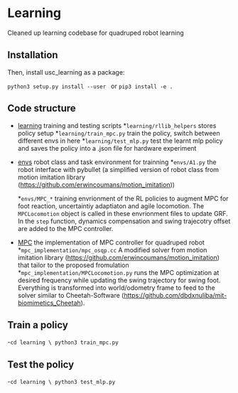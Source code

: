 # Learning
Cleaned up learning codebase for quadruped robot learning

## Installation

Then, install usc_learning as a package:

`python3 setup.py install --user `
or 
`pip3 install -e . `


## Code structure

- [learning](./usc_learning/learning) training and testing scripts
    *`learning/rllib_helpers` stores policy setup
    *`learning/train_mpc.py` train the policy, switch between different envs in here
    *`learning/test_mlp.py` test the learnt mlp policy and saves the policy into a .json file for hardware experiment
- [envs](./usc_learning/envs) robot class and task environment for trainning
    *`envs/A1.py` the robot interface with pybullet (a simplified version of robot class from motion imitation library (https://github.com/erwincoumans/motion_imitation))

    *`envs/MPC_*` training envrionment of the RL policies to augment MPC for foot reaction, uncertaintiy adaptiaton and agile locomotion. The `MPCLocomotion` object is called in these envrionment files to update GRF. In the `step` function, dynamics compensation and swing trajecotry offset are added to the MPC controller.

- [MPC](./mpc_implementation/) the implementation of MPC controller for quadruped robot
    *`mpc_implementation/mpc_osqp.cc` A modified solver from motion imitation library (https://github.com/erwincoumans/motion_imitation) that tailor to the proposed fromulation
    *`mpc_implementation/MPCLocomotion.py` runs the MPC optimization at desired frequency while updating the swing trajectory for swing foot. Everything is transformed into world/odometry frame to feed to the solver similar to Cheetah-Software (https://github.com/dbdxnuliba/mit-biomimetics_Cheetah). 

## Train a policy
-`cd learning \ python3 train_mpc.py` 

## Test the policy
-`cd learning \ python3 test_mlp.py` 
